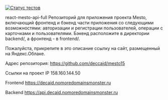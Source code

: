 [![Статус тестов](../../actions/workflows/tests.yml/badge.svg)](../../actions/workflows/tests.yml)

react-mesto-api-full
Репозиторий для приложения проекта Mesto, включающий фронтенд и бэкенд части приложения со следующими возможностями: авторизации и регистрации пользователей, операции с карточками и пользователями. Бэкенд расположите в директории backend/, а фронтенд - в frontend/.

Пожалуйста, прикрепите в это описание ссылку на сайт, размещенный на Яндекс.Облаке.

Адрес репозитория: https://github.com/deccaid/mesto15

Ссылки на проект
IP 158.160.144.50

Frontend https://decaid.nomoredomainsmonster.ru

Backend https://api.decaid.nomoredomainsmonster.ru
